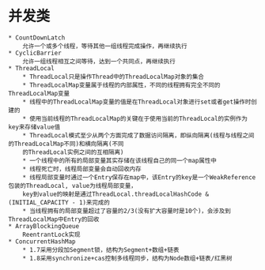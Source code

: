 # 并发类

    * CountDownLatch
        允许一个或多个线程，等待其他一组线程完成操作，再继续执行
    * CyclicBarrier
        允许一组线程相互之间等待，达到一个共同点，再继续执行
    * ThreadLocal
        * ThreadLocal只是操作Thread中的ThreadLocalMap对象的集合
        * ThreadLocalMap变量属于线程的内部属性，不同的线程拥有完全不同的ThreadLocalMap变量
        * 线程中的ThreadLocalMap变量的值是在ThreadLocal对象进行set或者get操作时创建的
        * 使用当前线程的ThreadLocalMap的关键在于使用当前的ThreadLocal的实例作为key来存储value值
        * ThreadLocal模式至少从两个方面完成了数据访问隔离，即纵向隔离(线程与线程之间的ThreadLocalMap不同)和横向隔离(不同
        的ThreadLocal实例之间的互相隔离)
        * 一个线程中的所有的局部变量其实存储在该线程自己的同一个map属性中
        * 线程死亡时，线程局部变量会自动回收内存
        * 线程局部变量时通过一个Entry保存在map中，该Entry的key是一个WeakReference包装的ThreadLocal, value为线程局部变量，
        key到value的映射是通过ThreadLocal.threadLocalHashCode & (INITIAL_CAPACITY - 1)来完成的
        * 当线程拥有的局部变量超过了容量的2/3(没有扩大容量时是10个)，会涉及到ThreadLocalMap中Entry的回收
    * ArrayBlockingQueue
        ReentrantLock实现
    * ConcurrentHashMap
        * 1.7采用分段加Segment锁，结构为Segment+数组+链表
        * 1.8采用synchronize+cas控制多线程同步，结构为Node数组+链表/红黑树